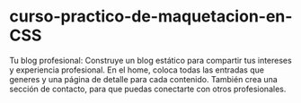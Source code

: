 # curso-practico-de-maquetacion-en-CSS

Tu blog profesional:
Construye un blog estático para compartir tus intereses y experiencia profesional. En el home, coloca todas las entradas que generes y una página de detalle para cada contenido. También crea una sección de contacto, para que puedas conectarte con otros profesionales.
